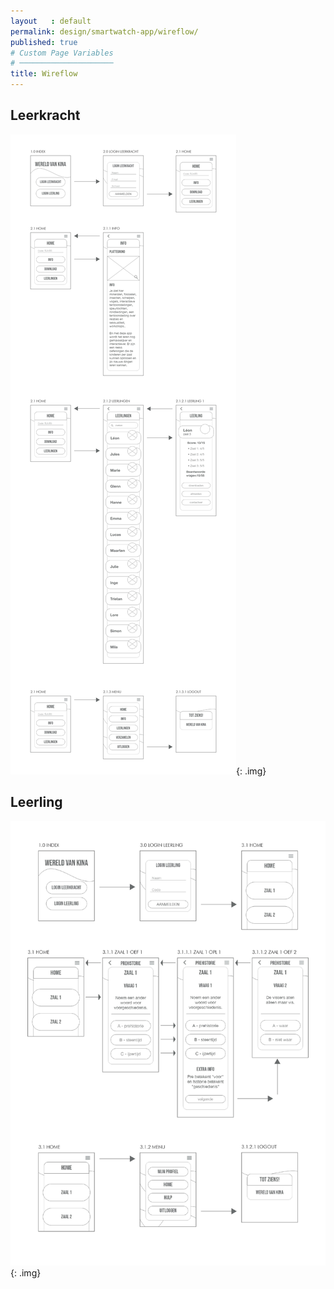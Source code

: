 ```yaml
---
layout   : default
permalink: design/smartwatch-app/wireflow/
published: true
# Custom Page Variables
# ─────────────────────
title: Wireflow
---
```

## Leerkracht

![Wireflow leerkracht](../../img/wwlk.jpg){: .img}

## Leerling

![Wireflow leerling](../../img/wwll.jpg){: .img}